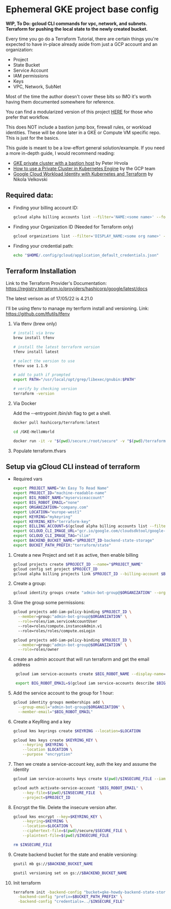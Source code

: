# Ephemeral GKE project base config

**WIP, To Do: gcloud CLI commands for vpc, network, and subnets. Terraform for pushing the local state to the newly created bucket.**


Every time you go do a Terraform Tutorial, there are certain things you're expected to have in-place already aside from just a GCP account and an organization:

- Project
- State Bucket
- Service Account
- IAM permissions
- Keys
- VPC, Network, SubNet

Most of the time the author doesn't cover these bits so IMO it's worth having them documented somewhere for reference.

You can find a modularized version of this project [HERE](https://github.com/cloudymax/modules-gcp-tf-base) for those who prefer that workflow.

This does NOT include a bastion jump box, firewall rules, or workload identities. These will be done later in a GKE or Compute VM specific repo. This is just for the basics.

This guide is meant to be a low-effort general solution/example.
If you need a more in-depth guide, I would recommend reading:

- [GKE private cluster with a bastion host](https://medium.com/google-cloud/gke-private-cluster-with-a-bastion-host-5480b44793a7) by Peter Hrvola
- [How to use a Private Cluster in Kubernetes Engine](https://github.com/GoogleCloudPlatform/gke-private-cluster-demo) by the GCP team
- [Google Cloud Workload Identity with Kubernetes and Terraform](https://www.cobalt.io/blog/google-cloud-workload-identity-with-kubernetes-and-terraform) by Nikola Velkovski


## Required data:

- Finding your billing account ID:

  ```bash
  gcloud alpha billing accounts list --filter='NAME:<some name>' --format='value(ACCOUNT_ID)'
  ```

- Finding your Organization ID (Needed for Terraform only)
  
  ```bash
  gcloud organizations list --filter='DISPLAY_NAME:<some org name>' --format='value(ID)'
  ```

- Finding your credential path:

  ```bash
  echo "$HOME/.config/gcloud/application_default_credentials.json"
  ```

## Terraform Installation

Link to the Terraform Provider's Documentation: https://registry.terraform.io/providers/hashicorp/google/latest/docs

The latest verison as of 17/05/22 is 4.21.0

I'll be using tfenv to manage my terrform install and versioning. Link: https://github.com/tfutils/tfenv

1. Via tfenv (brew only)

    ```bash
    # install via brew
    brew install tfenv

    # install the latest terraform version
    tfenv install latest

    # select the version to use 
    tfenv use 1.1.9

    # add to path if prompted
    export PATH="/usr/local/opt/grep/libexec/gnubin:$PATH"

    # verify by checking version
    terraform -version
    ```

2. Via Docker

    Add the --entrypoint /bin/sh flag to get a shell.

    ```bash
    docker pull hashicorp/terraform:latest

    cd /GKE-HelloWorld

    docker run -it -v "$(pwd)/secure:/root/secure" -v "$(pwd)/terraform:/root/terraform" --workdir "/root/terraform" hashicorp/terraform:latest init
    ```

3. Populate terraform.tfvars

## Setup via gCloud CLI instead of terraform

- Required vars

  ```bash
  export PROJECT_NAME="An Easy To Read Name"
  export PROJECT_ID="machine-readable-name"
  export BIG_ROBOT_NAME="myserviceaccount"
  export BIG_ROBOT_EMAIL="none"
  export ORGANIZATION="company.com"
  export LOCATION="europe-west1"
  export KEYRING="mykeyring"
  export KEYRING_KEY="terraform-key"
  export BILLING_ACCOUNT=$(gcloud alpha billing accounts list --filter='NAME:<some name>' --format='value(ACCOUNT_ID)')
  export GCLOUD_CLI_IMAGE_URL="gcr.io/google.com/cloudsdktool/google-cloud-cli"
  export GCLOUD_CLI_IMAGE_TAG="slim"
  export BACKEND_BUCKET_NAME="$PROJECT_ID-backend-state-storage"
  export BUCKET_PATH_PREFIX:"terraform/state"
  ```

1. Create a new Project and set it as active, then enable billing

    ```bash
    gcloud projects create $PROJECT_ID --name="$PROJECT_NAME"
    gcloud config set project $PROJECT_ID
    gcloud alpha billing projects link $PROJECT_ID --billing-account $BILLING_ACCOUNT
    ```

1. Create a group:

    ```bash
    gcloud identity groups create "admin-bot-group@$ORGANIZATION" --organization=$ORGANIZATION --display-name="top-level bot group" --description="Admin level access   robots"
    ```

2. Give the group some permissions:

    ```bash
    gcloud projects add-iam-policy-binding $PROJECT_ID \
      --member=group:"admin-bot-group@$ORGANIZATION" \
      --role=roles/iam.serviceAccountUser
      --role=roles/compute.instanceAdmin.v1
      --role=roles/roles/compute.osLogin

    gcloud projects add-iam-policy-binding $PROJECT_ID \
      --member=group:"admin-bot-group@$ORGANIZATION" \
      --role=roles/owner
    ```

3. create an admin account that will run terraform and get the email address

    ```bash
     gcloud iam service-accounts create $BIG_ROBOT_NAME --display-name="$BIG_ROBOT_NAME" 

     export BIG_ROBOT_EMAIL=$(gcloud iam service-accounts describe $BIG_ROBOT_NAME@$PROJECT_ID.iam.gserviceaccount.com --format='value(email)')
    ```

4. Add the service account to the group for 1 hour:

    ```bash
    gcloud identity groups memberships add \
      --group-email="admin-bot-group@$ORGANIZATION" \
      --member-email="$BIG_ROBOT_EMAIL"
    ```

5. Create a KeyRing and a key

    ```bash
    gcloud kms keyrings create $KEYRING --location=$LOCATION

    gcloud kms keys create $KEYRING_KEY \
        --keyring $KEYRING \
        --location $LOCATION \
        --purpose "encryption"
    ```

6. Then we create a service-account key, auth the key and assume the identity

    ```bash
    gcloud iam service-accounts keys create $(pwd)/$INSECURE_FILE --iam-account="$BIG_ROBOT_EMAIL"

    gcloud auth activate-service-account "$BIG_ROBOT_EMAIL" \
        --key-file=$(pwd)/$INSECURE_FILE  \
        --project=$PROJECT_ID
    ```

7. Encrypt the file. Delete the insecure version after.

    ```bash
    gcloud kms encrypt --key=$KEYRING_KEY \
        --keyring=$KEYRING \
        --location=$LOCATION \
        --ciphertext-file=$(pwd)/secure/$SECURE_FILE \
        --plaintext-file=$(pwd)/$INSECURE_FILE

    rm $INSECURE_FILE
    ```

8. Create backend bucket for the state and enable versioning:

    ```bash
    gsutil mb gs://$BACKEND_BUCKET_NAME

    gsutil versioning set on gs://$BACKEND_BUCKET_NAME
    ```

7. Init terraform

    ```bash
    terraform init -backend-config "bucket=gke-howdy-backend-state-storage" \
      -backend-config "prefix=$BUCKET_PATH_PREFIX" \
      -backend-config "credentials=../$INSECURE_FILE" 
    ```
